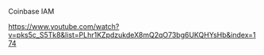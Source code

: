 Coinbase IAM

https://www.youtube.com/watch?v=pks5c_S5Tk8&list=PLhr1KZpdzukdeX8mQ2qO73bg6UKQHYsHb&index=174
